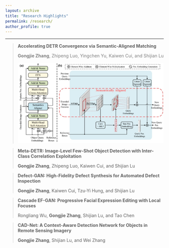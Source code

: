 ```yaml
---
layout: archive
title: "Research Highlights"
permalink: /research/
author_profile: true
---
```



<style>
gray { color: gray }
</style>


------


> **Accelerating DETR Convergence via Semantic-Aligned Matching**
>
>  **<gray>Gongjie Zhang<gray>**<gray>, Zhipeng Luo, Yingchen Yu, Kaiwen Cui, and Shijian Lu <gray>
>
> <img src="/images/SAM-DETR.jpg" alt="drawing" width="600"/>



> **Meta-DETR: Image-Level Few-Shot Object Detection with Inter-Class Correlation Exploitation**
>
>  
> **Gongjie Zhang**, Zhipeng Luo, Kaiwen Cui, and Shijian Lu


> **Defect-GAN: High-Fidelity Defect Synthesis for Automated Defect Inspection**
>  
> **Gongjie Zhang**, Kaiwen Cui, Tzu-Yi Hung, and Shijian Lu


> **Cascade EF-GAN: Progressive Facial Expression Editing with Local Focuses**
>  
> Rongliang Wu, **Gongjie Zhang**, Shijian Lu, and Tao Chen


> **CAD-Net: A Context-Aware Detection Network for Objects in Remote Sensing Imagery**
>  
> **Gongjie Zhang**, Shijian Lu, and Wei Zhang
